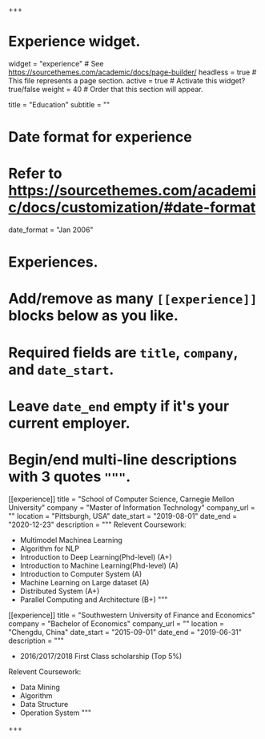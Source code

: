 +++
# Experience widget.
widget = "experience"  # See https://sourcethemes.com/academic/docs/page-builder/
headless = true  # This file represents a page section.
active = true  # Activate this widget? true/false
weight = 40  # Order that this section will appear.

title = "Education"
subtitle = ""

# Date format for experience
#   Refer to https://sourcethemes.com/academic/docs/customization/#date-format
date_format = "Jan 2006"

# Experiences.
#   Add/remove as many `[[experience]]` blocks below as you like.
#   Required fields are `title`, `company`, and `date_start`.
#   Leave `date_end` empty if it's your current employer.
#   Begin/end multi-line descriptions with 3 quotes `"""`.
[[experience]]
  title = "School of Computer Science, Carnegie Mellon University"
  company = "Master of Information Technology"
  company_url = ""
  location = "Pittsburgh, USA"
  date_start = "2019-08-01"
  date_end = "2020-12-23"
  description = """
  Relevent Coursework:
  * Multimodel Machinea Learning
  * Algorithm for NLP
  * Introduction to Deep Learning(Phd-level) (A+)
  * Introduction to Machine Learning(Phd-level) (A)
  * Introduction to Computer System (A)
  * Machine Learning on Large dataset (A)
  * Distributed System (A+)
  * Parallel Computing and Architecture (B+)
  """

[[experience]]
  title = "Southwestern University of Finance and Economics"
  company = "Bachelor of Economics"
  company_url = ""
  location = "Chengdu, China"
  date_start = "2015-09-01"
  date_end = "2019-06-31"
  description = """
  - 2016/2017/2018 First Class scholarship (Top 5%)
  
  Relevent Coursework:
  * Data Mining
  * Algorithm
  * Data Structure
  * Operation System
  """

+++
